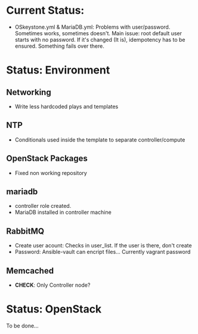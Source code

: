 # Current Status:

- OSkeystone.yml & MariaDB.yml: Problems with user/password.
Sometimes works, sometimes doesn't.
Main issue: root default user starts with no password. If it's changed
(It is), idempotency has to be ensured. Something fails over there.

# Status: Environment

## Networking
- Write less hardcoded plays and templates

## NTP
- Conditionals used inside the template to separate controller/compute

## OpenStack Packages
- Fixed non working repository

## mariadb
- controller role created.
- MariaDB installed in controller machine

## RabbitMQ
- Create user acount: Checks in user_list. If the user is there, don't create
- Password: Ansible-vault can encript files... Currently vagrant password

## Memcached
- __CHECK__: Only Controller node?

# Status: OpenStack
To be done...
